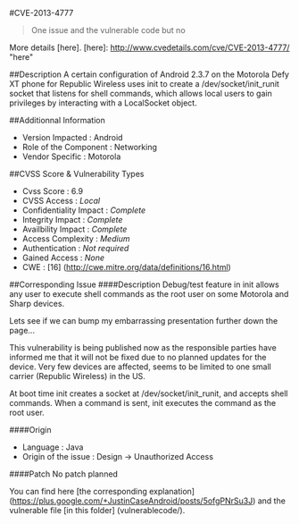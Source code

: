 #CVE-2013-4777
>One issue and the vulnerable code but no 

More details [here].
[here]: http://www.cvedetails.com/cve/CVE-2013-4777/ "here"

##Description
A certain configuration of Android 2.3.7 on the Motorola Defy XT phone for Republic Wireless uses init to create a /dev/socket/init_runit socket that listens for shell commands, which allows local users to gain privileges by interacting with a LocalSocket object.	

##Additionnal Information
* Version Impacted : Android 
* Role of the Component : Networking
* Vendor Specific : Motorola

##CVSS Score & Vulnerability Types
* Cvss Score : 6.9
* CVSS Access : *Local*
* Confidentiality Impact : *Complete*
* Integrity Impact : *Complete*
* Availbility Impact : *Complete*
* Access Complexity : *Medium*
* Authentication : *Not required*
* Gained Access : *None*
* CWE : [16] (http://cwe.mitre.org/data/definitions/16.html) 

##Corresponding Issue
####Description
Debug/test feature in init allows any user to execute shell commands as the root user on some Motorola and Sharp devices.

Lets see if we can bump my embarrassing presentation further down the page...

This vulnerability is being published now as the responsible parties have informed me that it will not be fixed due to no planned updates for the device. Very few devices are affected, seems to be limited to one small carrier (Republic Wireless) in the US.

 At boot time init creates a socket at /dev/socket/init_runit, and accepts shell commands. When a command is sent, init executes the command as the root user.

####Origin
* Language : Java
* Origin of the issue : Design -> Unauthorized Access

####Patch
No patch planned

You can find here [the corresponding explanation] (https://plus.google.com/+JustinCaseAndroid/posts/5ofgPNrSu3J)  and the vulnerable file [in this folder] (vulnerablecode/).